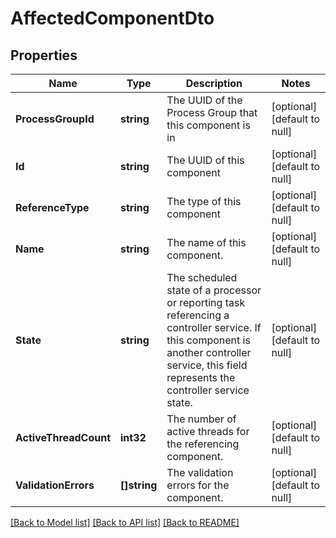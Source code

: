 # AffectedComponentDto

## Properties
Name | Type | Description | Notes
------------ | ------------- | ------------- | -------------
**ProcessGroupId** | **string** | The UUID of the Process Group that this component is in | [optional] [default to null]
**Id** | **string** | The UUID of this component | [optional] [default to null]
**ReferenceType** | **string** | The type of this component | [optional] [default to null]
**Name** | **string** | The name of this component. | [optional] [default to null]
**State** | **string** | The scheduled state of a processor or reporting task referencing a controller service. If this component is another controller service, this field represents the controller service state. | [optional] [default to null]
**ActiveThreadCount** | **int32** | The number of active threads for the referencing component. | [optional] [default to null]
**ValidationErrors** | **[]string** | The validation errors for the component. | [optional] [default to null]

[[Back to Model list]](../README.md#documentation-for-models) [[Back to API list]](../README.md#documentation-for-api-endpoints) [[Back to README]](../README.md)


